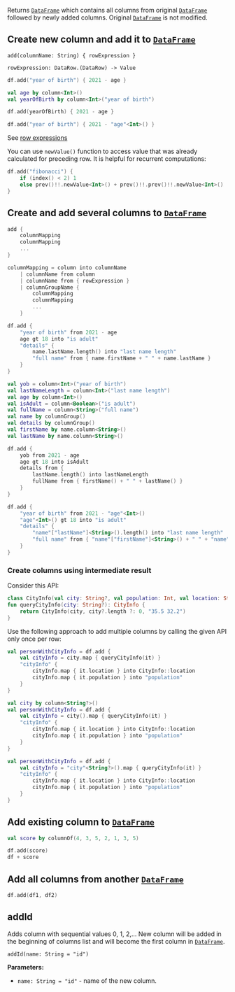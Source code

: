[//]: # (title: add)

<!---IMPORT org.jetbrains.kotlinx.dataframe.samples.api.Modify-->

Returns [`DataFrame`](DataFrame.md) which contains all columns from original [`DataFrame`](DataFrame.md) followed by newly added columns. 
Original [`DataFrame`](DataFrame.md) is not modified.

## Create new column and add it to [`DataFrame`](DataFrame.md)

```text
add(columnName: String) { rowExpression }

rowExpression: DataRow.(DataRow) -> Value
```

<!---FUN add-->
<tabs>
<tab title="Properties">

```kotlin
df.add("year of birth") { 2021 - age }
```

</tab>
<tab title="Accessors">

```kotlin
val age by column<Int>()
val yearOfBirth by column<Int>("year of birth")

df.add(yearOfBirth) { 2021 - age }
```

</tab>
<tab title="Strings">

```kotlin
df.add("year of birth") { 2021 - "age"<Int>() }
```

</tab></tabs>
<dataFrame src="org.jetbrains.kotlinx.dataframe.samples.api.Modify.add.html"/>
<!---END-->

See [row expressions](DataRow.md#row-expressions)

You can use `newValue()` function to access value that was already calculated for preceding row. It is helpful for recurrent computations:

<!---FUN addRecurrent-->

```kotlin
df.add("fibonacci") {
    if (index() < 2) 1
    else prev()!!.newValue<Int>() + prev()!!.prev()!!.newValue<Int>()
}
```

<dataFrame src="org.jetbrains.kotlinx.dataframe.samples.api.Modify.addRecurrent.html"/>
<!---END-->

## Create and add several columns to [`DataFrame`](DataFrame.md)

```kotlin
add { 
    columnMapping
    columnMapping
    ...
}

columnMapping = column into columnName 
    | columnName from column 
    | columnName from { rowExpression }
    | columnGroupName { 
        columnMapping
        columnMapping
        ...
    }
```

<!---FUN addMany-->
<tabs>
<tab title="Properties">

```kotlin
df.add {
    "year of birth" from 2021 - age
    age gt 18 into "is adult"
    "details" {
        name.lastName.length() into "last name length"
        "full name" from { name.firstName + " " + name.lastName }
    }
}
```

</tab>
<tab title="Accessors">

```kotlin
val yob = column<Int>("year of birth")
val lastNameLength = column<Int>("last name length")
val age by column<Int>()
val isAdult = column<Boolean>("is adult")
val fullName = column<String>("full name")
val name by columnGroup()
val details by columnGroup()
val firstName by name.column<String>()
val lastName by name.column<String>()

df.add {
    yob from 2021 - age
    age gt 18 into isAdult
    details from {
        lastName.length() into lastNameLength
        fullName from { firstName() + " " + lastName() }
    }
}
```

</tab>
<tab title="Strings">

```kotlin
df.add {
    "year of birth" from 2021 - "age"<Int>()
    "age"<Int>() gt 18 into "is adult"
    "details" {
        "name"["lastName"]<String>().length() into "last name length"
        "full name" from { "name"["firstName"]<String>() + " " + "name"["lastName"]<String>() }
    }
}
```

</tab></tabs>
<dataFrame src="org.jetbrains.kotlinx.dataframe.samples.api.Modify.addMany.html"/>
<!---END-->

### Create columns using intermediate result

Consider this API:

<!---FUN addCalculatedApi-->

```kotlin
class CityInfo(val city: String?, val population: Int, val location: String)
fun queryCityInfo(city: String?): CityInfo {
    return CityInfo(city, city?.length ?: 0, "35.5 32.2")
}
```

<dataFrame src="org.jetbrains.kotlinx.dataframe.samples.api.Modify.addCalculatedApi.html"/>
<!---END-->

Use the following approach to add multiple columns by calling the given API only once per row:

<!---FUN addCalculated-->
<tabs>
<tab title="Properties">

```kotlin
val personWithCityInfo = df.add {
    val cityInfo = city.map { queryCityInfo(it) }
    "cityInfo" {
        cityInfo.map { it.location } into CityInfo::location
        cityInfo.map { it.population } into "population"
    }
}
```

</tab>
<tab title="Accessors">

```kotlin
val city by column<String?>()
val personWithCityInfo = df.add {
    val cityInfo = city().map { queryCityInfo(it) }
    "cityInfo" {
        cityInfo.map { it.location } into CityInfo::location
        cityInfo.map { it.population } into "population"
    }
}
```

</tab>
<tab title="Strings">

```kotlin
val personWithCityInfo = df.add {
    val cityInfo = "city"<String?>().map { queryCityInfo(it) }
    "cityInfo" {
        cityInfo.map { it.location } into CityInfo::location
        cityInfo.map { it.population } into "population"
    }
}
```

</tab></tabs>
<dataFrame src="org.jetbrains.kotlinx.dataframe.samples.api.Modify.addCalculated.html"/>
<!---END-->

## Add existing column to [`DataFrame`](DataFrame.md)

<!---FUN addExisting-->

```kotlin
val score by columnOf(4, 3, 5, 2, 1, 3, 5)

df.add(score)
df + score
```

<dataFrame src="org.jetbrains.kotlinx.dataframe.samples.api.Modify.addExisting.html"/>
<!---END-->

## Add all columns from another [`DataFrame`](DataFrame.md)

<!---FUN addDfs-->

```kotlin
df.add(df1, df2)
```

<dataFrame src="org.jetbrains.kotlinx.dataframe.samples.api.Modify.addDfs.html"/>
<!---END-->

## addId

Adds column with sequential values 0, 1, 2,... New column will be added in the beginning of columns list and will become the first column in [`DataFrame`](DataFrame.md).

```
addId(name: String = "id")
```

**Parameters:**
* `name: String = "id"` - name of the new column.
